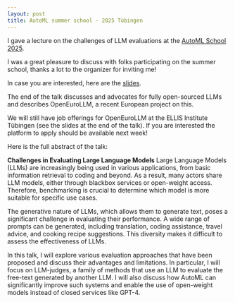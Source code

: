 ```yaml
---
layout: post
title: AutoML summer school - 2025 Tübingen
---
```


I gave a lecture on the challenges of LLM evaluations at the [AutoML School 2025](https://www.automlschool.org/schedule/talk-abstracts).


I was a great pleasure to discuss with folks participating on the summer school, thanks a lot to the organizer for inviting me! 

In case you are interested, here are the [slides](https://geoalgo.github.io/downloads/automl_school_tubingen_2025.pdf?attredirects=0).

The end of the talk discusses and advocates for fully open-sourced LLMs and describes OpenEuroLLM, a recent European project on this.

We will still have job offerings for OpenEuroLLM at the ELLIS Institute Tübingen (see the slides at the end of the talk). If you are interested the platform to apply should be available next week!


Here is the full abstract of the talk:

**Challenges in Evaluating Large Language Models**
Large Language Models (LLMs) are increasingly being used in various applications, from basic information retrieval to coding and beyond. As a result, many actors share LLM models, either through blackbox services or open-weight access. Therefore, benchmarking is crucial to determine which model is more suitable for specific use cases.

The generative nature of LLMs, which allows them to generate text, poses a significant challenge in evaluating their performance. A wide range of prompts can be generated, including translation, coding assistance, travel advice, and cooking recipe suggestions. This diversity makes it difficult to assess the effectiveness of LLMs.

In this talk, I will explore various evaluation approaches that have been proposed and discuss their advantages and limitations. In particular, I will focus on LLM-judges, a family of methods that use an LLM to evaluate the free-text generated by another LLM. I will also discuss how AutoML can significantly improve such systems and enable the use of open-weight models instead of closed services like GPT-4.
